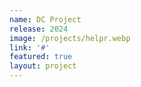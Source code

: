 ```yaml
---
name: DC Project
release: 2024
image: /projects/helpr.webp
link: '#'
featured: true
layout: project
---
```

